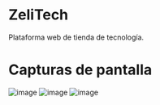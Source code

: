 # ZeliTech
Plataforma web de tienda de tecnología.

# Capturas de pantalla
![image](https://user-images.githubusercontent.com/89631773/232960463-167f986b-6f99-42bf-a0f8-e6f3db47ffbd.png)
![image](https://user-images.githubusercontent.com/89631773/232960562-d55b832e-eae4-48fa-94d7-e8a83ac762de.png)
![image](https://user-images.githubusercontent.com/89631773/232960614-0d190381-dc17-4b48-8e10-50206351dd7a.png)
